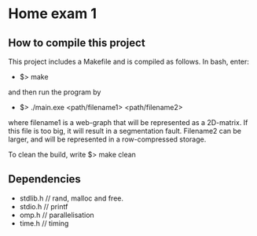 # Home exam 1

## How to compile this project
This project includes a Makefile and is compiled as follows. In bash, enter:

  - $> make
  
and then run the program by
  - $> ./main.exe <path/filename1> <path/filename2>

where filename1 is a web-graph that will be represented as a 2D-matrix. If this file is too big, it will result in a segmentation fault. Filename2 can be larger, and will be represented in a row-compressed storage.

To clean the build, write
$> make clean

## Dependencies
 - stdlib.h // rand, malloc and free.
 - stdio.h  // printf
 - omp.h    // parallelisation
 - time.h   // timing
